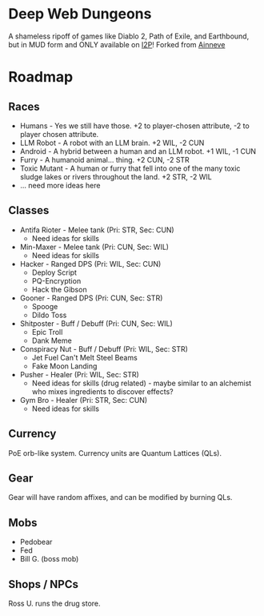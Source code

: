 # Deep Web Dungeons

A shameless ripoff of games like Diablo 2, Path of Exile, and Earthbound, but in MUD form and ONLY available on [I2P](https://geti2p.net)!
Forked from [Ainneve](https://github.com/evennia/ainneve)

# Roadmap
## Races

* Humans - Yes we still have those. +2 to player-chosen attribute, -2 to player chosen attribute.
* LLM Robot - A robot with an LLM brain. +2 WIL, -2 CUN
* Android - A hybrid between a human and an LLM robot. +1 WIL, -1 CUN
* Furry - A humanoid animal... thing. +2 CUN, -2 STR
* Toxic Mutant - A human or furry that fell into one of the many toxic sludge lakes or rivers throughout the land. +2 STR, -2 WIL
* ... need more ideas here

## Classes

* Antifa Rioter - Melee tank (Pri: STR, Sec: CUN)
    * Need ideas for skills
* Min-Maxer - Melee tank (Pri: CUN, Sec: WIL)
    * Need ideas for skills
* Hacker - Ranged DPS (Pri: WIL, Sec: CUN)
    * Deploy Script
    * PQ-Encryption
    * Hack the Gibson
* Gooner - Ranged DPS (Pri: CUN, Sec: STR)
    * Spooge
    * Dildo Toss
* Shitposter - Buff / Debuff (Pri: CUN, Sec: WIL)
    * Epic Troll
    * Dank Meme
* Conspiracy Nut - Buff / Debuff (Pri: WIL, Sec: STR)
    * Jet Fuel Can't Melt Steel Beams
    * Fake Moon Landing
* Pusher - Healer (Pri: WIL, Sec: STR)
    * Need ideas for skills (drug related) - maybe similar to an alchemist who mixes ingredients to discover effects?
* Gym Bro - Healer (Pri: STR, Sec: CUN)
    * Need ideas for skills

## Currency

PoE orb-like system. Currency units are Quantum Lattices (QLs).

## Gear

Gear will have random affixes, and can be modified by burning QLs.

## Mobs

* Pedobear
* Fed
* Bill G. (boss mob)

## Shops / NPCs

Ross U. runs the drug store.
